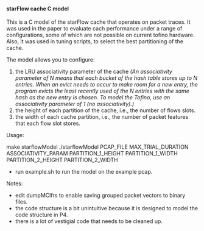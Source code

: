 #### starFlow cache C model ####

This is a C model of the starFlow cache that operates on packet traces. It was used in the paper to evaluate cach performance under a range of configurations, some of which are not possible on current tofino hardware. Also, it was used in tuning scripts, to select the best partitioning of the cache. 

The model allows you to configure: 
1. the LRU associativity parameter of the cache *(An associativity parameter of N means that each bucket of the hash table stores up to N entries. When an evict needs to occur to make room for a new entry, the program evicts the least recently used of the N entries with the same hash as the new entry is chosen. To model the Tofino, use an associativity parameter of 1 (no associativity).)*
2. the height of each partition of the cache, i.e., the number of flows slots.
3. the width of each cache partition, i.e., the number of packet features that each flow slot stores.

Usage: 

make starflowModel
./starflowModel PCAP_FILE MAX_TRIAL_DURATION ASSOCIATIVITY_PARAM PARTITION_1_HEIGHT PARTITION_1_WIDTH PARTITION_2_HEIGHT PARTITION_2_WIDTH 

- run example.sh to run the model on the example pcap. 

Notes: 

- edit dumpMClfrs to enable saving grouped packet vectors to binary files. 
- the code structure is a bit unintuitive because it is designed to model the code structure in P4.
- there is a lot of vestigial code that needs to be cleaned up.